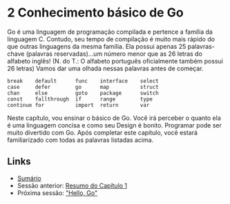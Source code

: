 # 2 Conhecimento básico de Go

Go é uma linguagem de programação compilada e pertence a família da linguagem C. Contudo, seu tempo de compilação é muito mais rápido do que outras linguagens da mesma família. Ela possui apenas 25 palavras-chave (palavras reservadas)...um número menor que as 26 letras do alfabeto inglês! (N. do T.: O alfabeto português oficialmente também possui 26 letras) Vamos dar uma olhada nessas palavras antes de começar.

	break    default      func    interface    select
	case     defer        go      map          struct
	chan     else         goto    package      switch
	const    fallthrough  if      range        type
	continue for          import  return       var

Neste capítulo, vou ensinar o básico de Go. Você irá perceber o quanto ela é uma linguagem concisa e como seu Design é bonito. Programar pode ser muito divertido com Go. Após completar este capítulo, você estará familiarizado com todas as palavras listadas acima.

## Links

- [Sumário](preface.md)
- Sessão anterior: [Resumo do Capítulo 1](01.5.md)
- Próxima sessão: ["Hello, Go"](02.1.md)
